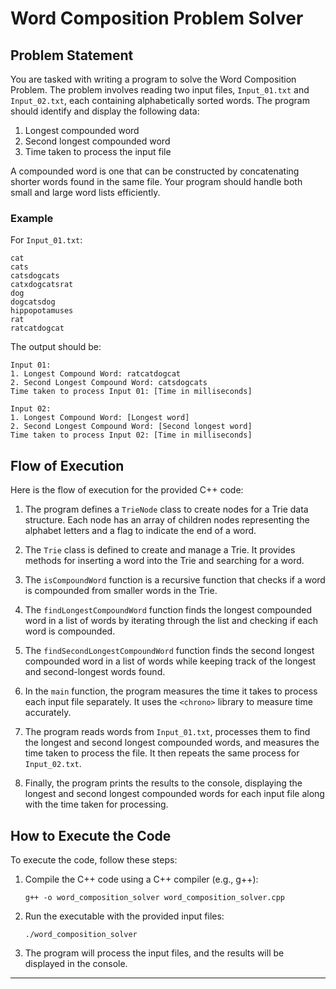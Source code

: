 # Word Composition Problem Solver

## Problem Statement

You are tasked with writing a program to solve the Word Composition Problem. The problem involves reading two input files, `Input_01.txt` and `Input_02.txt`, each containing alphabetically sorted words. The program should identify and display the following data:

1. Longest compounded word
2. Second longest compounded word
3. Time taken to process the input file

A compounded word is one that can be constructed by concatenating shorter words found in the same file. Your program should handle both small and large word lists efficiently.

### Example

For `Input_01.txt`:
```
cat
cats
catsdogcats
catxdogcatsrat
dog
dogcatsdog
hippopotamuses
rat
ratcatdogcat
```

The output should be:
```
Input 01:
1. Longest Compound Word: ratcatdogcat
2. Second Longest Compound Word: catsdogcats
Time taken to process Input 01: [Time in milliseconds]

Input 02:
1. Longest Compound Word: [Longest word]
2. Second Longest Compound Word: [Second longest word]
Time taken to process Input 02: [Time in milliseconds]
```

## Flow of Execution

Here is the flow of execution for the provided C++ code:

1. The program defines a `TrieNode` class to create nodes for a Trie data structure. Each node has an array of children nodes representing the alphabet letters and a flag to indicate the end of a word.

2. The `Trie` class is defined to create and manage a Trie. It provides methods for inserting a word into the Trie and searching for a word.

3. The `isCompoundWord` function is a recursive function that checks if a word is compounded from smaller words in the Trie.

4. The `findLongestCompoundWord` function finds the longest compounded word in a list of words by iterating through the list and checking if each word is compounded.

5. The `findSecondLongestCompoundWord` function finds the second longest compounded word in a list of words while keeping track of the longest and second-longest words found.

6. In the `main` function, the program measures the time it takes to process each input file separately. It uses the `<chrono>` library to measure time accurately.

7. The program reads words from `Input_01.txt`, processes them to find the longest and second longest compounded words, and measures the time taken to process the file. It then repeats the same process for `Input_02.txt`.

8. Finally, the program prints the results to the console, displaying the longest and second longest compounded words for each input file along with the time taken for processing.

## How to Execute the Code

To execute the code, follow these steps:

1. Compile the C++ code using a C++ compiler (e.g., g++):
   ```
   g++ -o word_composition_solver word_composition_solver.cpp
   ```

2. Run the executable with the provided input files:
   ```
   ./word_composition_solver
   ```

3. The program will process the input files, and the results will be displayed in the console.

---
